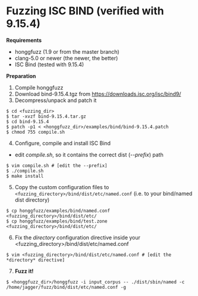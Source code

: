 # Fuzzing ISC BIND (verified with 9.15.4) #

**Requirements**

  * honggfuzz (1.9 or from the master branch)
  * clang-5.0 or newer (the newer, the better)
  * ISC Bind (tested with 9.15.4)

**Preparation**

1. Compile honggfuzz
2. Download bind-9.15.4.tgz from https://downloads.isc.org/isc/bind9/
3. Decompress/unpack and patch it

```shell
$ cd <fuzzing_dir>
$ tar -xvzf bind-9.15.4.tar.gz
$ cd bind-9.15.4
$ patch -p1 < <honggfuzz_dir>/examples/bind/bind-9.15.4.patch
$ chmod 755 compile.sh
```

4. Configure, compile and install ISC Bind

* edit _compile.sh_, so it contains the correct dist (_--prefix_) path

 ```shell
$ vim compile.sh # [edit the --prefix]
$ ./compile.sh
$ make install
 ```

5. Copy the custom configuration files to ```<fuzzing_directory>/bind/dist/etc/named.conf``` (i.e. to your bind/named dist directory)

```shell
$ cp honggfuzz/examples/bind/named.conf <fuzzing_directory>/bind/dist/etc/
$ cp honggfuzz/examples/bind/test.zone <fuzzing_directory>/bind/dist/etc/
 ```
 
6. Fix the _directory_ configuration directive inside your <fuzzing_directory>/bind/dist/etc/named.conf

```shell
$ vim <fuzzing_directory>/bind/dist/etc/named.conf # [edit the *directory* directive] 
```

7. **Fuzz it!**

```shell
$ <honggfuzz_dir>/honggfuzz -i input_corpus -- ./dist/sbin/named -c /home/jagger/fuzz/bind/dist/etc/named.conf -g
 ```
